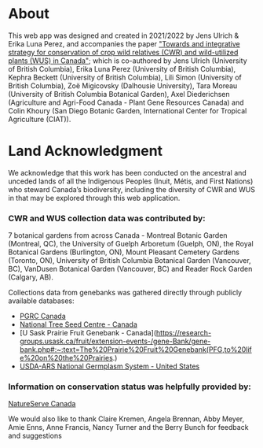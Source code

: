 # About
This web app was designed and created in 2021/2022 by Jens Ulrich & Erika Luna Perez, and accompanies the paper ["Towards and integrative strategy for conservation of crop wild relatives (CWR) and wild-utilized plants (WUS) in Canada"](); which is co-authored by Jens Ulrich (University of British Columbia), Erika Luna Perez (University of British Columbia), Kephra Beckett (University of British Columbia), Lili Simon (University of British Columbia), Zoë Migicovsky (Dalhousie University), Tara Moreau (University of British Columbia Botanical Garden), Axel Diederichsen (Agriculture and Agri-Food Canada - Plant Gene Resources Canada) and Colin Khoury (San Diego Botanic Garden, International Center for Tropical Agriculture (CIAT)).

# Land Acknowledgment

We acknowledge that this work has been conducted on the ancestral and unceded lands of all the Indigenous Peoples (Inuit, Métis, and First Nations) who steward Canada’s biodiversity, including the diversity of CWR and WUS in that may be explored through this web application. 

### CWR and WUS collection data was contributed by: 
7 botanical gardens from across Canada - Montreal Botanic Garden (Montreal, QC), the University of Guelph Arboretum (Guelph, ON), the Royal Botanical Gardens (Burlington, ON), Mount Pleasant Cemetery Gardens (Toronto, ON), University of British Columbia Botanical Garden (Vancouver, BC), VanDusen Botanical Garden (Vancouver, BC) and Reader Rock Garden (Calgary, AB).

Collections data from genebanks was gathered directly through publicly available databases: 
* [PGRC Canada](https://pgrc-rpc.agr.gc.ca/gringlobal/landing)
* [National Tree Seed Centre - Canada](https://www.nrcan.gc.ca/science-and-data/research-centres-and-labs/forestry-research-centres/atlantic-forestry-centre/national-tree-seed-centre/13449)
* [U Sask Prairie Fruit Genebank - Canada](https://research-groups.usask.ca/fruit/extension-events-/gene-Bank/gene-bank.php#:~:text=The%20Prairie%20Fruit%20Genebank(PFG,to%20life%20on%20the%20Prairies.)
* [USDA-ARS National Germplasm System - United States](https://npgsweb.ars-grin.gov/gringlobal/taxon/taxonomysearchcwr)

### Information on conservation status was helpfully provided by:
[NatureServe Canada](https://www.natureserve.org/)

We would also like to thank Claire Kremen, Angela Brennan, Abby Meyer, Amie Enns, Anne Francis, Nancy Turner and the Berry Bunch for feedback and suggestions